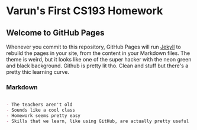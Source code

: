 # Varun's First CS193 Homework

## Welcome to GitHub Pages

Whenever you commit to this repository, GitHub Pages will run [Jekyll](https://jekyllrb.com/) to rebuild the pages in your site, from the content in your Markdown files. The theme is weird, but it looks like one of the super hacker with the neon green and black background. 
Github is pretty lit tho. Clean and stuff but there's a pretty thic learning curve. 

### Markdown

```markdown

- The teachers aren't old
- Sounds like a cool class
- Homework seems pretty easy
- Skills that we learn, like using GitHub, are actually pretty useful

```
